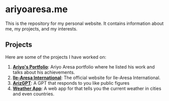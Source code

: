 # ariyoaresa.me

This is the repository for my personal website. It contains information about me, my projects, and my interests.

## Projects

Here are some of the projects I have worked on:

1. **[Ariyo's Portfolio](https://ariyoaresa.github.io/portfolio)**: Ariyo Aresa portfolio where he listed his work and talks about his achievements.
2. **[Ile-Aresa International](https://ariyoaresa.github.io/ile-aresa)**: The official website for Ile-Aresa International.
3. **[ArizGPT](https://ariyoaresa.github.io/arizgpt)**: A GPT that responds to you like public figures
4. **[Weather App](https://ariyoaresa.github.io/weather)**: A web app for that tells you the current weather in cities and even countries.
